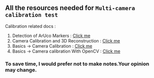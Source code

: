 ## All the resources needed for `Multi-camera calibration test`

Calibration related docs : 

1. Detection of ArUco Markers : [Click me](https://docs.opencv.org/5.x/d5/dae/tutorial_aruco_detection.html)
2. Camera Calibration and 3D Reconstruction : [Click me](https://docs.opencv.org/4.x/d9/d0c/group__calib3d.html)
3. Basics -> Camera Calibration : [Click me](https://docs.opencv.org/5.x/dc/dbb/tutorial_py_calibration.html)
4. Basics -> Camera calibration With OpenCV : [Click me](https://docs.opencv.org/5.x/d4/d94/tutorial_camera_calibration.html)

### To save time, I would prefer not to make notes.Your opinion may change.
